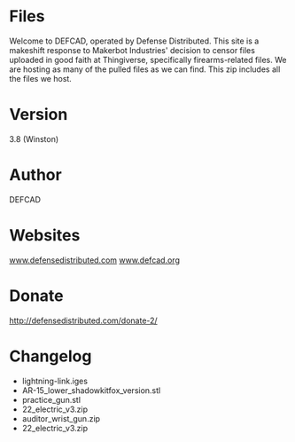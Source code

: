 # Files
Welcome to DEFCAD, operated by Defense Distributed. This site is a makeshift response to Makerbot Industries' decision to censor files uploaded in good faith at Thingiverse, specifically firearms-related files. We are hosting as many of the pulled files as we can find.  This zip includes all the files we host.

# Version
3.8 (Winston)

# Author
DEFCAD

# Websites 
www.defensedistributed.com
www.defcad.org

# Donate
http://defensedistributed.com/donate-2/

# Changelog
+ lightning-link.iges
+ AR-15_lower_shadowkitfox_version.stl
+ practice_gun.stl
+ 22_electric_v3.zip
+ auditor_wrist_gun.zip
+ 22_electric_v3.zip